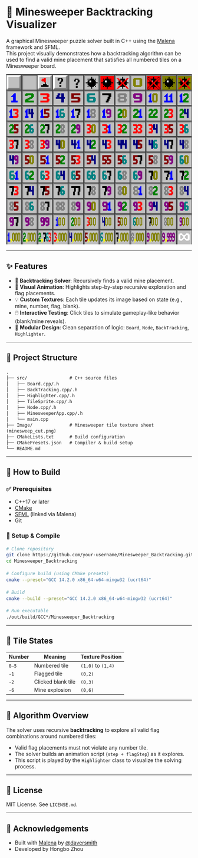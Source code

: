 # 🧠 Minesweeper Backtracking Visualizer

A graphical Minesweeper puzzle solver built in C++ using the [Malena](https://github.com/daversmith/Malena) framework and SFML.  
This project visually demonstrates how a backtracking algorithm can be used to find a valid mine placement that satisfies all numbered tiles on a Minesweeper board.

![demo](Image/minesweep_cut.png)

---

## ✨ Features

- 🎯 **Backtracking Solver**: Recursively finds a valid mine placement.
- 🧩 **Visual Animation**: Highlights step-by-step recursive exploration and flag placements.
- 💡 **Custom Textures**: Each tile updates its image based on state (e.g., mine, number, flag, blank).
- 🖱️ **Interactive Testing**: Click tiles to simulate gameplay-like behavior (blank/mine reveals).
- 🔧 **Modular Design**: Clean separation of logic: `Board`, `Node`, `BackTracking`, `Highlighter`.

---

## 📁 Project Structure

```
.
├── src/                # C++ source files
│   ├── Board.cpp/.h
│   ├── BackTracking.cpp/.h
│   ├── Highlighter.cpp/.h
│   ├── TileSprite.cpp/.h
│   ├── Node.cpp/.h
│   ├── MinesweeperApp.cpp/.h
│   └── main.cpp
├── Image/              # Minesweeper tile texture sheet (minesweep_cut.png)
├── CMakeLists.txt      # Build configuration
├── CMakePresets.json   # Compiler & build setup
└── README.md
```

---

## 🚀 How to Build

### ✅ Prerequisites

- C++17 or later
- [CMake](https://cmake.org/download/)
- [SFML](https://www.sfml-dev.org/) (linked via Malena)
- Git

### 🔧 Setup & Compile

```bash
# Clone repository
git clone https://github.com/your-username/Minesweeper_Backtracking.git
cd Minesweeper_Backtracking

# Configure build (using CMake presets)
cmake --preset="GCC 14.2.0 x86_64-w64-mingw32 (ucrt64)"

# Build
cmake --build --preset="GCC 14.2.0 x86_64-w64-mingw32 (ucrt64)"

# Run executable
./out/build/GCC*/Minesweeper_Backtracking
```

---

## 🎨 Tile States

| Number | Meaning                | Texture Position |
|--------|------------------------|------------------|
| `0–5`  | Numbered tile          | `(1,0)` to `(1,4)` |
| `-1`   | Flagged tile           | `(0,2)`           |
| `-2`   | Clicked blank tile     | `(0,3)`           |
| `-6`   | Mine explosion         | `(0,6)`           |

---

## 🧠 Algorithm Overview

The solver uses recursive **backtracking** to explore all valid flag combinations around numbered tiles:

- Valid flag placements must not violate any number tile.
- The solver builds an animation script (`step + flagStep`) as it explores.
- This script is played by the `Highlighter` class to visualize the solving process.

---

## 📜 License

MIT License. See `LICENSE.md`.

---

## 🙌 Acknowledgements

- Built with [Malena](https://github.com/daversmith/Malena) by [@daversmith](https://github.com/daversmith)
- Developed by Hongbo Zhou
